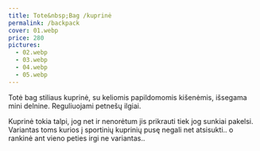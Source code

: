 ```yaml
---
title: Tote&nbsp;Bag /kuprinė
permalink: /backpack
cover: 01.webp
price: 280
pictures:
  - 02.webp
  - 03.webp
  - 04.webp
  - 05.webp
---
```


Totė bag stiliaus kuprinė, su keliomis papildomomis kišenėmis, išsegama mini delnine.
Reguliuojami petnešų ilgiai.

Kuprinė tokia talpi, jog net ir nenorėtum jis prikrauti tiek jog sunkiai pakelsi. Variantas toms kurios į sportinių kuprinių pusę negali net atsisukti.. o rankinė ant vieno peties irgi ne variantas..
